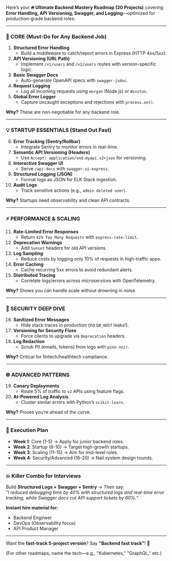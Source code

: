 Here’s your **🔥 Ultimate Backend Mastery Roadmap (20 Projects)** covering **Error Handling, API Versioning, Swagger, and Logging**—optimized for production-grade backend roles:  

---

### **🚀 CORE (Must-Do for Any Backend Job)**  
1. **Structured Error Handling**  
   - Build a middleware to catch/report errors in Express (HTTP 4xx/5xx).  
2. **API Versioning (URL Path)**  
   - Implement `/v1/users` and `/v2/users` routes with version-specific logic.  
3. **Basic Swagger Docs**  
   - Auto-generate OpenAPI specs with `swagger-jsdoc`.  
4. **Request Logging**  
   - Log all incoming requests using `morgan` (Node.js) or `Winston`.  
5. **Global Error Logger**  
   - Capture uncaught exceptions and rejections with `process.on()`.  

**Why?** These are non-negotiable for any backend role.  

---

### **💡 STARTUP ESSENTIALS (Stand Out Fast)**  
6. **Error Tracking (Sentry/Rollbar)**  
   - Integrate Sentry to monitor errors in real-time.  
7. **Semantic API Versioning (Headers)**  
   - Use `Accept: application/vnd.myapi.v2+json` for versioning.  
8. **Interactive Swagger UI**  
   - Serve `/api-docs` with `swagger-ui-express`.  
9. **Structured Logging (JSON)**  
   - Format logs as JSON for ELK Stack ingestion.  
10. **Audit Logs**  
    - Track sensitive actions (e.g., `admin deleted user`).  

**Why?** Startups need observability and clean API contracts.  

---

### **⚡ PERFORMANCE & SCALING**  
11. **Rate-Limited Error Responses**  
    - Return `429 Too Many Requests` with `express-rate-limit`.  
12. **Deprecation Warnings**  
    - Add `Sunset` headers for old API versions.  
13. **Log Sampling**  
    - Reduce costs by logging only 10% of requests in high-traffic apps.  
14. **Error Caching**  
    - Cache recurring 5xx errors to avoid redundant alerts.  
15. **Distributed Tracing**  
    - Correlate logs/errors across microservices with OpenTelemetry.  

**Why?** Shows you can handle scale without drowning in noise.  

---

### **🔐 SECURITY DEEP DIVE**  
16. **Sanitized Error Messages**  
    - Hide stack traces in production (no `DB_HOST` leaks!).  
17. **Versioning for Security Fixes**  
    - Force clients to upgrade via `Deprecation` headers.  
18. **Log Redaction**  
    - Scrub PII (emails, tokens) from logs with `pino-noir`.  

**Why?** Critical for fintech/healthtech compliance.  

---

### **🌐 ADVANCED PATTERNS**  
19. **Canary Deployments**  
    - Route 5% of traffic to `v2` APIs using feature flags.  
20. **AI-Powered Log Analysis**  
    - Cluster similar errors with Python’s `scikit-learn`.  

**Why?** Proves you’re ahead of the curve.  

---

### **🎯 Execution Plan**  
- **Week 1**: Core (1-5) → Apply for junior backend roles.  
- **Week 2**: Startup (6-10) → Target high-growth startups.  
- **Week 3**: Scaling (11-15) → Aim for mid-level roles.  
- **Week 4**: Security/Advanced (16-20) → Nail system design rounds.  

---

### **💥 Killer Combo for Interviews**  
Build **Structured Logs + Swagger + Sentry** → Then say:  
*"I reduced debugging time by 40% with structured logs and real-time error tracking, while Swagger docs cut API support tickets by 60%."*  

**Instant hire material for:**  
- Backend Engineer  
- DevOps (Observability focus)  
- API Product Manager  

---  

Want the **fast-track 5-project version**? Say **"Backend fast track"**! 🚀  

(For other roadmaps, name the tech—e.g., "Kubernetes," "GraphQL," etc.)